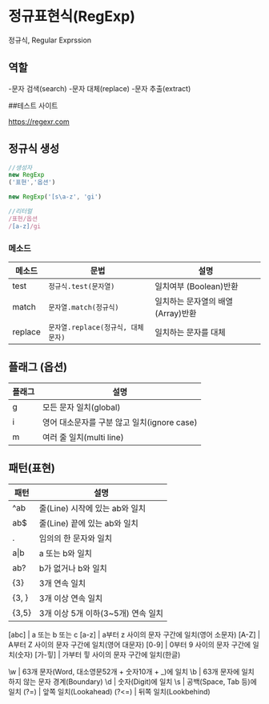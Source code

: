 # 정규표현식(RegExp)

정규식, Regular Exprssion

## 역할
-문자 검색(search)
-문자 대체(replace)
-문자 추출(extract)


##테스트 사이트

https://regexr.com

## 정규식 생성
```js
//생성자
new RegExp
('표현','옵션')

new RegExp('[s\a-z', 'gi')

//리터럴
/표현/옵션
/[a-z]/gi
```
### 메소드

메소드 | 문법 | 설명
--|--|--
test | `정규식.test(문자열)`|일치여부 (Boolean)반환
match | `문자열.match(정규식)`|일치하는 문자열의 배열(Array)반환
replace | `문자열.replace(정규식, 대체문자)`|일치하는 문자를 대체

## 플래그 (옵션)

플래그 | 설명
--|--
g | 모든 문자 일치(global)
i | 영어 대소문자를 구분 않고 일치(ignore case)
m | 여러 줄 일치(multi line)

## 패턴(표현)

패턴 | 설명
--|--
^ab | 줄(Line) 시작에 있는 ab와 일치
ab$ | 줄(Line) 끝에 있는 ab와 일치
. | 임의의 한 문자와 일치
a&verbar;b | a 또는 b와 일치
ab? | b가 없거나 b와 일치
{3} | 3개 연속 일치
{3, } | 3개 이상 연속 일치
{3,5} | 3개 이상 5개 이하(3~5개) 연속 일치

[abc] | a 또는 b 또는 c
[a-z] | a부터 z 사이의 문자 구간에 일치(영어 소문자)
[A-Z] | A부터 Z 사이의 문자 구간에 일치(영어 대문자)
[0-9] | 0부터 9 사이의 문자 구간에 일치(숫자)
[가-힣] | 가부터 힣 사이의 문자 구간에 일치(한글)

\w | 63개 문자(Word, 대소영문52개 + 숫자10개 + _)에 일치
\b | 63개 문자에 일치하지 않는 문자 경계(Boundary)
\d | 숫자(Digit)에 일치
\s | 공백(Space, Tab 등)에 일치
(?=) | 앞쪽 일치(Lookahead)
(?<=) | 뒤쪽 일치(Lookbehind)



